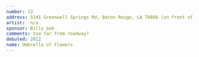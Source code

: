 ```yaml
---
number: 12
address: 5141 Greenwell Springs Rd, Baton Rouge, LA 70806 (on front of bldg facing Greenwell Springs & across from Star Hill Church)
artist:  n/a
sponsor: Billy bob
comments: too far from roadway?
debuted: 2012
name: Umbrella of Flowers
---
```


